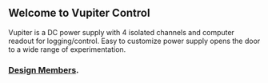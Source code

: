## Welcome to Vupiter Control

Vupiter is a DC power supply with 4 isolated channels and computer readout for logging/control. Easy to customize power supply opens the door to a wide range of experimentation.







### [Design Members](https://ams0187.github.io/Vupiter/members).

